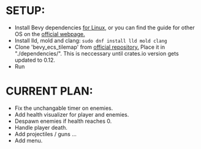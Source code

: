 # SETUP:

- Install Bevy dependencies [for Linux](https://github.com/bevyengine/bevy/blob/main/docs/linux_dependencies.md), or you can find the guide for other OS
  on the [official webpage.](www.bevyengine.org)
- Install lld, mold and clang:
  `sudo dnf install lld mold clang`
- Clone 'bevy_ecs_tilemap' from [official repository.](https://github.com/StarArawn/bevy_ecs_tilemap) Place it in "./dependencies/". This is neccessary until crates.io version gets updated to 0.12.
- Run

# CURRENT PLAN:

- Fix the unchangable timer on enemies.
- Add health visualizer for player and enemies.
- Despawn enemies if health reaches 0.
- Handle player death.
- Add projectiles / guns ...
- Add menu.
